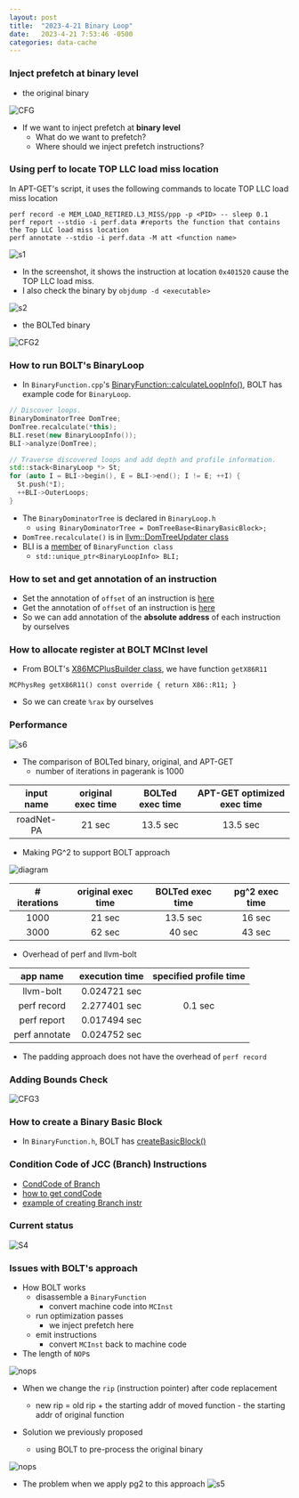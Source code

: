 ```yaml
---
layout: post
title:  "2023-4-21 Binary Loop"
date:   2023-4-21 7:53:46 -0500
categories: data-cache
---
```

### Inject prefetch at binary level
- the original binary

![CFG](/assets/2023-04-21/pr_orig_cfg1.png)

- If we want to inject prefetch at <strong>binary level</strong>
  + What do we want to prefetch?
  + Where should we inject prefetch instructions?

### Using perf to locate TOP LLC load miss location
In APT-GET's script, it uses the following commands to locate TOP LLC load miss location
```shell
perf record -e MEM_LOAD_RETIRED.L3_MISS/ppp -p <PID> -- sleep 0.1
perf report --stdio -i perf.data #reports the function that contains the Top LLC load miss location
perf annotate --stdio -i perf.data -M att <function name>
```
![s1](/assets/2023-04-21/s1.png)
- In the screenshot, it shows the instruction at location `0x401520` cause the TOP LLC load miss.
- I also check the binary by `objdump -d <executable>`

![s2](/assets/2023-04-21/s2.png)



- the BOLTed binary

![CFG2](/assets/2023-04-21/pr_orig_cfg2.png)


### How to run BOLT's BinaryLoop 
- In `BinaryFunction.cpp`'s [BinaryFunction::calculateLoopInfo()](https://github.com/upenn-acg/BOLT/blob/pg2/func-reloc/bolt/lib/Core/BinaryFunction.cpp#L4015), BOLT has example code for `BinaryLoop`.

```cpp
// Discover loops.
BinaryDominatorTree DomTree;
DomTree.recalculate(*this);
BLI.reset(new BinaryLoopInfo());
BLI->analyze(DomTree);

// Traverse discovered loops and add depth and profile information.
std::stack<BinaryLoop *> St;
for (auto I = BLI->begin(), E = BLI->end(); I != E; ++I) {
  St.push(*I);
  ++BLI->OuterLoops;
}
```

- The `BinaryDominatorTree` is declared in `BinaryLoop.h` 
    + `using BinaryDominatorTree = DomTreeBase<BinaryBasicBlock>;`
- `DomTree.recalculate()` is in [llvm::DomTreeUpdater class](https://llvm.org/doxygen/classllvm_1_1DomTreeUpdater.html#a16573be9dccc430b2f944e78cd54373e)
- BLI is a [member](https://github.com/upenn-acg/BOLT/blob/pg2/func-reloc/bolt/include/bolt/Core/BinaryFunction.h#L251) of `BinaryFunction class`
    + `std::unique_ptr<BinaryLoopInfo> BLI;`

### How to set and get annotation of an instruction
- Set the annotation of `offset` of an instruction is [here](https://github.com/upenn-acg/BOLT/blob/pg2/func-reloc/bolt/lib/Core/BinaryFunction.cpp#L1409)
- Get the annotation of `offset` of an instruction is [here](https://github.com/upenn-acg/BOLT/blob/main/bolt/lib/Core/BinaryEmitter.cpp#L470)
- So we can add annotation of the <strong>absolute address</strong> of each instruction by ourselves


### How to allocate register at BOLT MCInst level
- From BOLT's [X86MCPlusBuilder class](https://github.com/upenn-acg/BOLT/blob/pg2/func-reloc/bolt/lib/Target/X86/X86MCPlusBuilder.cpp#L3225), we have function `getX86R11`
```
MCPhysReg getX86R11() const override { return X86::R11; }
```
- So we can create `%rax` by ourselves



### Performance
![s6](/assets/2023-04-21/s6.png)

- The comparison of BOLTed binary, original, and APT-GET
  + number of iterations in pagerank is 1000

| input name |	original exec time  | BOLTed exec time | APT-GET optimized exec time |
|:---:|:---:|:---:| :---:|
| roadNet-PA | 21 sec | 13.5 sec | 13.5 sec | 


- Making PG^2 to support BOLT approach

![diagram](/assets/2023-04-11/diagram.png)

| # iterations |	original exec time  | BOLTed exec time | pg^2 exec time |
|:---:|:---:|:---:| :---:|
| 1000 | 21 sec | 13.5 sec | 16 sec | 
| 3000 | 62 sec | 40 sec | 43 sec | 

- Overhead of perf and llvm-bolt

| app name |	execution time  | specified profile time | 
|:---:|:---:|:---:|
| llvm-bolt | 0.024721 sec |  | 
| perf record | 2.277401 sec | 0.1 sec | 
| perf report | 0.017494 sec |  | 
| perf annotate | 0.024752 sec |  | 

- The padding approach does not have the overhead of `perf record`

### Adding Bounds Check
![CFG3](/assets/2023-04-21/pr_orig_cfg3.png)

### How to create a Binary Basic Block
- In `BinaryFunction.h`, BOLT has [createBasicBlock()](https://github.com/upenn-acg/BOLT/blob/pg2/func-reloc/bolt/include/bolt/Core/BinaryFunction.h#L1507)

### Condition Code of JCC (Branch) Instructions
- [CondCode of Branch](https://github.com/upenn-acg/BOLT/blob/pg2/func-reloc/llvm/lib/Target/X86/MCTargetDesc/X86BaseInfo.h#L296)
- [how to get condCode](https://github.com/upenn-acg/BOLT/blob/pg2/func-reloc/bolt/lib/Target/X86/X86MCPlusBuilder.cpp#L375)
- [example of creating Branch instr](https://github.com/upenn-acg/BOLT/blob/pg2/func-reloc/bolt/lib/Target/X86/X86MCPlusBuilder.cpp#L2848)
### Current status
![S4](/assets/2023-04-21/S4.png)


### Issues with BOLT's approach
- How BOLT works
  + disassemble a `BinaryFunction`
    * convert machine code into `MCInst`
  + run optimization passes
    * we inject prefetch here
  + emit instructions 
    * convert `MCInst` back to machine code
- The length of `NOP`s

![nops](/assets/2023-04-12/s2.png)

- When we change the `rip` (instruction pointer) after code replacement
  + new rip = old rip + the starting addr of moved function - the starting addr of original function

- Solution we previously proposed
  + using BOLT to pre-process the original binary

![nops](/assets/2023-04-12/s4.png)

- The problem when we apply pg2 to this approach
![s5](/assets/2023-04-21/s5.png)
